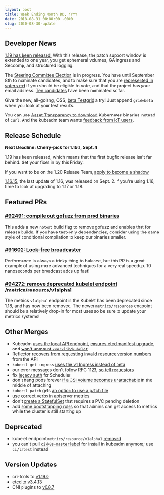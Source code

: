 ```yaml
---
layout: post
title: Week Ending Month DD, YYYY
date: 2018-08-31 08:00:00 -0000
slug: 2020-08-30-update
---
```


## Developer News

[1.19 has been released!](https://kubernetes.io/blog/2020/08/26/kubernetes-release-1.19-accentuate-the-paw-sitive/)  With this release, the patch support window is extended to one year, you get ephemeral volumes, GA Ingress and Seccomp, and structured logging.

The [Steering Committee Election](https://github.com/kubernetes/community/tree/master/events/elections/2020) is in progress.  You have until September 8th to nominate candidates, and to make sure that you are [represented in voters.md](https://github.com/kubernetes/community/blob/master/events/elections/2020/voters.md) if you should be eligible to vote, and that the project has your email address.  [Ten candidates](https://docs.google.com/spreadsheets/d/1G2x1CIK_1wtittb_Eu3OdaDRv8UvPZ_2_SR7pfpIpQE/edit#gid=0) have been nominated so far.

Give the new, all-golang, OSS, [beta Testgrid](https://testgrid.k8s.io/sig-testing-misc#ci-bazel&grid=beta) a try!  Just append `grid=beta` when you look at your test results.

You can use [Asset Transparency to download](https://groups.google.com/g/kubernetes-dev/c/iWr5FiOyU78) Kubernetes binaries instead of `curl`.  And the kubeadm team wants [feedback from IoT users](https://groups.google.com/g/kubernetes-dev/c/1ce1fr_YyXo).

## Release Schedule

**Next Deadline: Cherry-pick for 1.19.1, Sept. 4**

1.19 has been released, which means that the first bugfix release isn't far behind.  Get your fixes in by this Friday.

If you want to be on the 1.20 Release Team, [apply to become a shadow](https://forms.gle/58jyAeewYGJNbsVZA)

[1.16.15](https://github.com/kubernetes/kubernetes/blob/master/CHANGELOG/CHANGELOG-1.16.md/#v11615), the last update of 1.16, was released on Sept. 2.  If you're using 1.16, time to look at upgrading to 1.17 or 1.18.

## Featured PRs

### [#92491: compile out gofuzz from prod binaries](https://github.com/kubernetes/kubernetes/pull/92491)

This adds a new `notest` build flag to remove gofuzz and enables that for release builds. If you have test-only dependencies, consider using the same style of conditional compilation to keep our binaries smaller.

### [#91602: Lock-free broadcaster](https://github.com/kubernetes/kubernetes/pull/91602)

Performance is always a tricky thing to balance, but this PR is a great example of using more advanced techniques for a very real speedup. 10 nanoseconds per broadcast adds up fast!

### [#94272: remove deprecated kubelet endpoint /metrics/resource/v1alpha1](https://github.com/kubernetes/kubernetes/pull/94272)

The metrics `v1alpha1` endpoint in the Kubelet has been deprecated since 1.18, and has now been removed. The newer `metrics/resources` endpoint should be a relatively drop-in for most uses so be sure to update your metrics systems!

## Other Merges

* Kubeadm [uses the local API endpoint](https://github.com/kubernetes/kubernetes/pull/94398), [ensures etcd manifest upgrade](https://github.com/kubernetes/kubernetes/pull/94395), and [won't unmount `/var/lib/kubelet`](https://github.com/kubernetes/kubernetes/pull/93702)
* Reflector [recovers from requesting invalid resource version numbers](https://github.com/kubernetes/kubernetes/pull/94316) from the API
* `kubectl get ingress` [uses the v1 Ingress instead of beta](https://github.com/kubernetes/kubernetes/pull/94309)
* our error messages don't follow RFC 1123, [so tell requestors](https://github.com/kubernetes/kubernetes/pull/94182)
* fix [legacy auth](https://github.com/kubernetes/kubernetes/pull/94035) for Scheduler
* don't hang pods forever [if a CSI volume becomes unattachable](https://github.com/kubernetes/kubernetes/pull/93710) in the middle of attaching
* `kubectl patch` gets [an option to use a patch file](https://github.com/kubernetes/kubernetes/pull/93548)
* use [correct verbs](https://github.com/kubernetes/kubernetes/pull/93523) in apiserver metrics
* don't [create a StatefulSet](https://github.com/kubernetes/kubernetes/pull/93457) that requires a PVC pending deletion
* add [some bootstrapping roles](https://github.com/kubernetes/kubernetes/pull/93311) so that admins can get access to metrics while the cluster is still starting up

## Deprecated

* kubelet endpoint `metrics/resource/v1alpha1` [removed](https://github.com/kubernetes/kubernetes/pull/94272)
* you can't pull [`ci/k8s-master` label](https://github.com/kubernetes/kubernetes/pull/93626) for install in kubeadm anymore; use `ci/latest` instead

## Version Updates

* cri-tools to [v1.19.0](https://github.com/kubernetes/kubernetes/pull/94307)
* etcd to [v3.4.13](https://github.com/kubernetes/kubernetes/pull/94287)
* CNI plugins to [v0.8.7](https://github.com/kubernetes/kubernetes/pull/94367)

